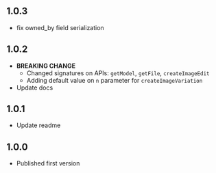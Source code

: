 ## 1.0.3

- fix owned_by field serialization

## 1.0.2

- **BREAKING CHANGE**
    - Changed signatures on APIs: `getModel`, `getFile`, `createImageEdit`
    - Adding default value on `n` parameter for `createImageVariation`
- Update docs

## 1.0.1

* Update readme

## 1.0.0

* Published first version
